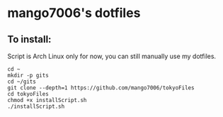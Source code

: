 # mango7006's dotfiles

## To install:

Script is Arch Linux only for now, you can still manually use my dotfiles.

```shell
cd ~
mkdir -p gits
cd ~/gits
git clone --depth=1 https://github.com/mango7006/tokyoFiles
cd tokyoFiles
chmod +x installScript.sh
./installScript.sh
```
